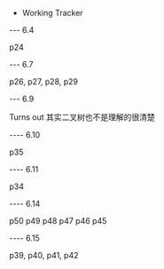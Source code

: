 - Working Tracker

--- 6.4

p24

--- 6.7

p26, p27, p28, p29

--- 6.9

Turns out 其实二叉树也不是理解的很清楚

---- 6.10

p35 

---- 6.11

p34

---- 6.14

p50 p49 p48 p47 p46 p45

---- 6.15

p39, p40, p41, p42



